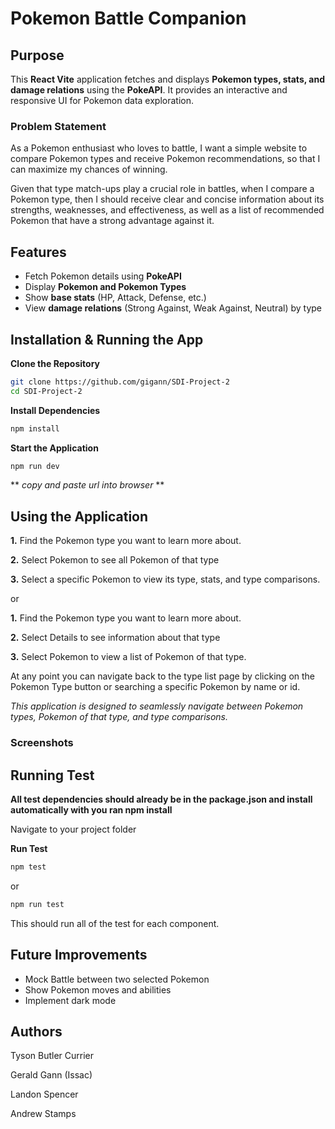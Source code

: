 # Pokemon Battle Companion

## Purpose
This **React Vite** application fetches and displays **Pokemon types, stats, and damage relations** using the **PokeAPI**. It provides an interactive and responsive UI for Pokemon data exploration.

### Problem Statement
As a Pokemon enthusiast who loves to battle, I want a simple website to compare Pokemon types and receive Pokemon recommendations, so that I can maximize my chances of winning.

Given that type match-ups play a crucial role in battles, when I compare a Pokemon type, then I should receive clear and concise information about its strengths, weaknesses, and effectiveness, as well as a list of recommended Pokemon that have a strong advantage against it.

## Features

- Fetch Pokemon details using **PokeAPI**
- Display **Pokemon and Pokemon Types**
- Show **base stats** (HP, Attack, Defense, etc.)
- View **damage relations** (Strong Against, Weak Against, Neutral) by type

## Installation & Running the App

**Clone the Repository**
```sh
git clone https://github.com/gigann/SDI-Project-2
cd SDI-Project-2
```
**Install Dependencies**
```sh
npm install
```
**Start the Application**
```sh
npm run dev
```
** *copy and paste url into browser* **
## Using the Application
**1.** Find the Pokemon type you want to learn more about.

**2.** Select Pokemon to see all Pokemon of that type

**3.**  Select a specific Pokemon to view its type, stats, and type comparisons.

or

**1.** Find the Pokemon type you want to learn more about.

**2.** Select Details to see information about that type

**3.** Select Pokemon to view a list of Pokemon of that type.

At any point you can navigate back to the type list page by clicking on the Pokemon Type button or searching a specific Pokemon by name or id.

*This application is designed to seamlessly navigate between Pokemon types, Pokemon of that type, and type comparisons.*


### Screenshots

## Running Test

**All test dependencies should already be in the package.json and install automatically with you ran npm install**

Navigate to your project folder
<!-- ```sh
npm install --save-dev vitest @testing-library/react @testing-library/jest-dom
``` -->

**Run Test**
```sh
npm test
```
or
```sh
npm run test
```

This should run all of the test for each component.

## Future Improvements
- Mock Battle between two selected Pokemon
- Show Pokemon moves and abilities
- Implement dark mode

## Authors
Tyson Butler Currier

Gerald Gann (Issac)

Landon Spencer

Andrew Stamps